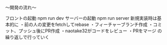 ～開発の流れ～

フロントの起動
npm run dev
サーバーの起動
npm run server
新規実装時は基本的に
・前の人の変更をfetchしてrebase
・フィーチャーブランチ作成
・コミット、プッシュ後にPR作成
・naotake32がコードをレビュー
・PRをマージ
の繰り返しで行っていく
